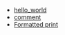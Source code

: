 - [hello_world](hello_world/README.md)
- [comment](comment/README.md)
- [Formatted print](Formatted%20print/README.md)